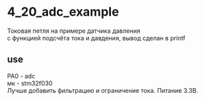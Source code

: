 # 4_20_adc_example
Токовая петля на примере датчика давления\
с функцией подсчёта тока и давдения, вывод сделан в printf

## use
PA0 - adc\
мк - stm32f030\
Лучше добавить фильтрацию и ограничение тока. Питание 3.3В.